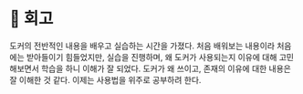 # :dart: 회고
도커의 전반적인 내용을 배우고 실습하는 시간을 가졌다.
처음 배워보는 내용이라 처음에는 받아들이기 힘들었지만, 실습을 진행하며, 왜 도커가 사용되는지 이유에 대해 고민해보면서 학습을 하니 이해가 잘 되었다.
도커가 왜 쓰이고, 존재의 이유에 대한 내용은 잘 이해한 것 같다.
이제는 사용법을 위주로 공부하려 한다.